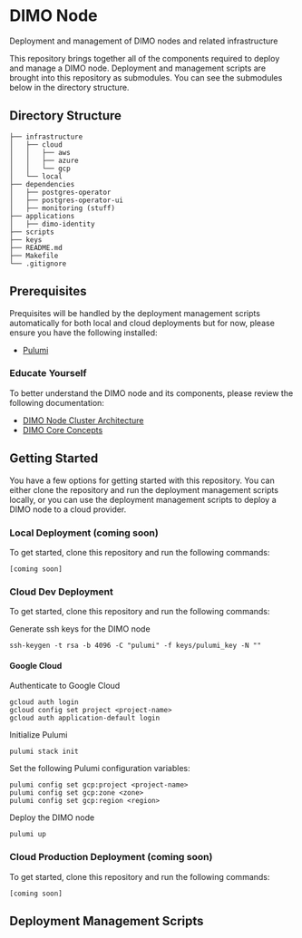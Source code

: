 # DIMO Node
Deployment and management of DIMO nodes and related infrastructure

This repository brings together all of the components required to deploy and manage a DIMO node. Deployment and management scripts are brought into this repository as submodules. You can see the submodules below in the directory structure.

## Directory Structure
```
├── infrastructure
│   ├── cloud
│   │   ├── aws
│   │   ├── azure
│   │   └── gcp
│   └── local
├── dependencies
│   ├── postgres-operator
│   ├── postgres-operator-ui
│   ├── monitoring (stuff)
├── applications
│   ├── dimo-identity
├── scripts
├── keys
├── README.md
├── Makefile
└── .gitignore

```

## Prerequisites
Prequisites will be handled by the deployment management scripts automatically for both local and cloud deployments but for now, please ensure you have the following installed:
- [Pulumi](https://www.pulumi.com/docs/install/)

### Educate Yourself
To better understand the DIMO node and its components, please review the following documentation:
- [DIMO Node Cluster Architecture](https://asdf.com/asdf.html)
- [DIMO Core Concepts](https://asdf.com/asdf.html)

## Getting Started
You have a few options for getting started with this repository. You can either clone the repository and run the deployment management scripts locally, or you can use the deployment management scripts to deploy a DIMO node to a cloud provider.

### Local Deployment (coming soon)
To get started, clone this repository and run the following commands:
```
[coming soon]
```

### Cloud Dev Deployment
To get started, clone this repository and run the following commands:

Generate ssh keys for the DIMO node
```
ssh-keygen -t rsa -b 4096 -C "pulumi" -f keys/pulumi_key -N ""
```

#### Google Cloud
Authenticate to Google Cloud
```
gcloud auth login
gcloud config set project <project-name>
gcloud auth application-default login
```

Initialize Pulumi
```
pulumi stack init
```

Set the following Pulumi configuration variables:
```
pulumi config set gcp:project <project-name>
pulumi config set gcp:zone <zone>
pulumi config set gcp:region <region>
```

Deploy the DIMO node
```
pulumi up
```

### Cloud Production Deployment (coming soon)
To get started, clone this repository and run the following commands:
```
[coming soon]
```

## Deployment Management Scripts

